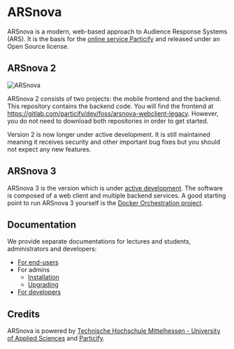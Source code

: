 # ARSnova

ARSnova is a modern, web-based approach to Audience Response Systems (ARS).
It is the basis for the [online service Particify](https://particify.de) and released under an Open Source license.

## ARSnova 2
![ARSnova](src/site/resources/showcase.png)

ARSnova 2 consists of two projects: the mobile frontend and the backend.
This repository contains the backend code.
You will find the frontend at https://gitlab.com/particify/dev/foss/arsnova-webclient-legacy.
However, you do not need to download both repositories in order to get started.

Version 2 is now longer under active development.
It is still maintained meaning it receives security and other important bug fixes but you should not expect any new features.

## ARSnova 3

ARSnova 3 is the version which is under [active development](https://gitlab.com/particify/dev/foss/arsnova-backend).
The software is composed of a web client and multiple backend services.
A good starting point to run ARSnova 3 yourself is the [Docker Orchestration project](https://gitlab.com/particify/dev/foss/docker-orchestration).

## Documentation

We provide separate documentations for lectures and students, administrators and developers:

* [For end-users](https://arsnova.thm.de/blog/en/arsnova-manual/)
* For admins
	* [Installation](src/site/markdown/installation.md)
	* [Upgrading](src/site/markdown/upgrade.md)
* [For developers](src/site/markdown/development.md)


## Credits

ARSnova is powered by [Technische Hochschule Mittelhessen - University of Applied Sciences](https://www.thm.de)
and [Particify](https://particify.de).
